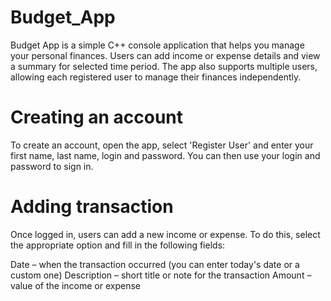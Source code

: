 # Budget_App

Budget App is a simple C++ console application that helps you manage your personal finances. Users can add income or expense details and view a summary for selected time period. 
The app also supports multiple users, allowing each registered user to manage their finances independently.

# Creating an account

To create an account, open the app, select 'Register User' and enter your first name, last name, login and password.
You can then use your login and password to sign in.

# Adding transaction

Once logged in, users can add a new income or expense.
To do this, select the appropriate option and fill in the following fields:

Date – when the transaction occurred (you can enter today's date or a custom one)
Description – short title or note for the transaction
Amount – value of the income or expense